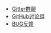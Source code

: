 - [Gitter群聊](https://gitter.im/microzoe/micro-app)
- [GitHub讨论组](https://github.com/jd-opensource/micro-app/discussions)
- [BUG反馈](https://github.com/jd-opensource/micro-app/issues)
